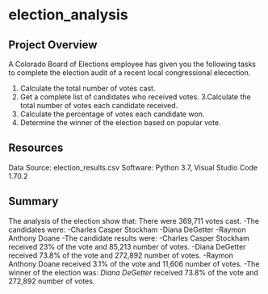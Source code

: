 # election_analysis


## Project Overview
A Colorado Board of Elections employee has given you the following tasks to complete the election audit of a recent local congressional elecection.

1. Calculate the total number of votes cast.
2. Get a complete list of candidates who received votes.
3.Calculate the total number of votes each candidate received.
4. Calculate the percentage of votes each candidate won.
5. Determine the winner of the election based on popular vote.

## Resources
Data Source: election_results.csv
Software: Python 3.7, Visual Studio Code 1.70.2

## Summary
The analysis of the election show that:
There were 369,711 votes cast.
-The candidates were:
  -Charles Casper Stockham
  -Diana DeGetter
  -Raymon Anthony Doane
-The candidate results were:
  -Charles Casper Stockham received 23% of the vote and 85,213 number of votes.
  -Diana DeGetter received 73.8% of the vote and 272,892 number of votes.
  -Raymon Anthony Doane received 3.1% of the vote and 11,606 number of votes.
-The winner of the election was:
  *Diana DeGetter* received 73.8% of the vote and 272,892 number of votes.


